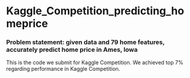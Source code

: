 # Kaggle_Competition_predicting_homeprice
### Problem statement: given data and 79 home features, accurately predict home price in Ames, Iowa

This is the code we submit for Kaggle Competition. We achieved top 7% regarding performance in Kaggle Competition. 
